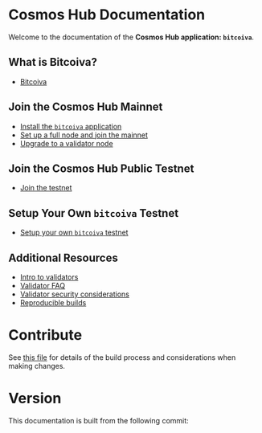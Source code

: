 # Cosmos Hub Documentation

Welcome to the documentation of the **Cosmos Hub application: `bitcoiva`**.

## What is Bitcoiva?

- [Bitcoiva](./what-is-bitcoiva.md)

## Join the Cosmos Hub Mainnet

- [Install the `bitcoiva` application](./installation.md)
- [Set up a full node and join the mainnet](./join-mainnet.md)
- [Upgrade to a validator node](./validators/validator-setup.md)

## Join the Cosmos Hub Public Testnet

- [Join the testnet](./join-testnet.md)

## Setup Your Own `bitcoiva` Testnet

- [Setup your own `bitcoiva` testnet](./deploy-testnet.md)

## Additional Resources

- [Intro to validators](./validators/overview.md)
- [Validator FAQ](./validators/validator-faq.md)
- [Validator security considerations](./validators/security.md)
- [Reproducible builds](./reproducible-builds.md)

# Contribute

See [this file](https://github.com/cosmos/bitcoiva/blob/master/docs/DOCS_README.md) for details of the build process and
considerations when making changes.

# Version

 This documentation is built from the following commit:
